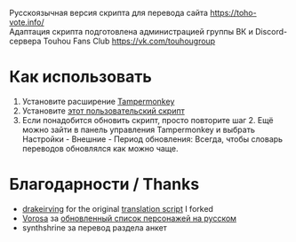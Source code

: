 Русскоязычная версия скрипта для перевода сайта https://toho-vote.info/
<br/>Адаптация скрипта подготовлена администрацией группы ВК и Discord-сервера Touhou Fans Club https://vk.com/touhougroup<br/>

# Как использовать
1. Установите расширение [Tampermonkey](https://www.tampermonkey.net/)
2. Установите [этот пользовательский скрипт](https://raw.githubusercontent.com/tbogdanov/touhoudict/master/thdict.user.js)
3. Если понадобится обновить скрипт, просто повторите шаг 2. Ещё можно зайти в панель управления Tampermonkey и выбрать Настройки - Внешние - Период обновления: Всегда, чтобы словарь переводов обновлялся как можно чаще.

# Благодарности / Thanks
* [drakeirving](https://github.com/drakeirving) for the original [translation script](http://drakeirving.github.io/touhoudict/) I forked
* [Vorosa](https://github.com/Vorosath) за [обновленный список персонажей на русском](https://github.com/Vorosath/rutouhoudict/blob/master/rutouhoudict)
* synthshrine за перевод раздела анкет
